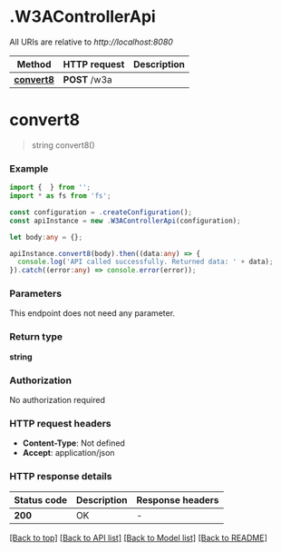 # .W3AControllerApi

All URIs are relative to *http://localhost:8080*

Method | HTTP request | Description
------------- | ------------- | -------------
[**convert8**](W3AControllerApi.md#convert8) | **POST** /w3a | 


# **convert8**
> string convert8()


### Example


```typescript
import {  } from '';
import * as fs from 'fs';

const configuration = .createConfiguration();
const apiInstance = new .W3AControllerApi(configuration);

let body:any = {};

apiInstance.convert8(body).then((data:any) => {
  console.log('API called successfully. Returned data: ' + data);
}).catch((error:any) => console.error(error));
```


### Parameters
This endpoint does not need any parameter.


### Return type

**string**

### Authorization

No authorization required

### HTTP request headers

 - **Content-Type**: Not defined
 - **Accept**: application/json


### HTTP response details
| Status code | Description | Response headers |
|-------------|-------------|------------------|
**200** | OK |  -  |

[[Back to top]](#) [[Back to API list]](README.md#documentation-for-api-endpoints) [[Back to Model list]](README.md#documentation-for-models) [[Back to README]](README.md)


